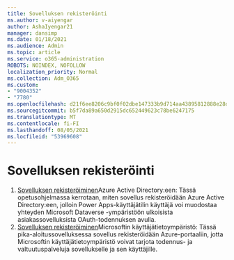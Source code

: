 ```yaml
---
title: Sovelluksen rekisteröinti
ms.author: v-aiyengar
author: AshaIyengar21
manager: dansimp
ms.date: 01/18/2021
ms.audience: Admin
ms.topic: article
ms.service: o365-administration
ROBOTS: NOINDEX, NOFOLLOW
localization_priority: Normal
ms.collection: Adm_O365
ms.custom:
- "9004352"
- "7780"
ms.openlocfilehash: d21f6ee8206c9bf0f02dbe147333b9d714aa43895812888e28d564e37f56dca1
ms.sourcegitcommit: b5f7da89a650d2915dc652449623c78be6247175
ms.translationtype: MT
ms.contentlocale: fi-FI
ms.lasthandoff: 08/05/2021
ms.locfileid: "53969608"
---
```

# <a name="application-registration"></a>Sovelluksen rekisteröinti

1. [Sovelluksen rekisteröiminen](https://docs.microsoft.com/powerapps/developer/data-platform/walkthrough-register-app-azure-active-directory)Azure Active Directory:een: Tässä opetusohjelmassa kerrotaan, miten sovellus rekisteröidään Azure Active Directory:een, jolloin Power Apps-käyttäjätilin käyttäjä voi muodostaa yhteyden Microsoft Dataverse -ympäristöön ulkoisista asiakassovelluksista OAuth-todennuksen avulla.
1. [Sovelluksen rekisteröiminen](https://docs.microsoft.com/azure/active-directory/develop/quickstart-register-app)Microsoftin käyttäjätietoympäristö: Tässä pika-aloitussovelluksessa sovellus rekisteröidään Azure-portaaliin, jotta Microsoftin käyttäjätietoympäristö voivat tarjota todennus- ja valtuutuspalveluja sovellukselle ja sen käyttäjille.
